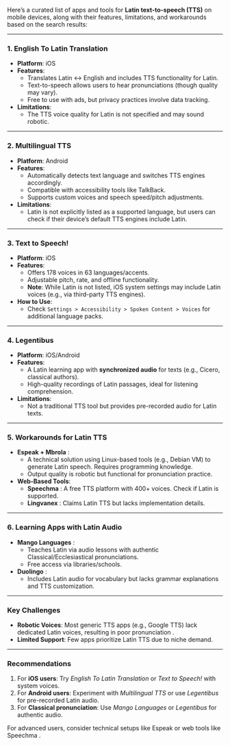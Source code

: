 Here’s a curated list of apps and tools for **Latin text-to-speech (TTS)** on mobile devices, along with their features, limitations, and workarounds based on the search results:

---

### **1. English To Latin Translation**   
- **Platform**: iOS  
- **Features**:  
  - Translates Latin ↔ English and includes TTS functionality for Latin.  
  - Text-to-speech allows users to hear pronunciations (though quality may vary).  
  - Free to use with ads, but privacy practices involve data tracking.  
- **Limitations**:  
  - The TTS voice quality for Latin is not specified and may sound robotic.  

---

### **2. Multilingual TTS**   
- **Platform**: Android  
- **Features**:  
  - Automatically detects text language and switches TTS engines accordingly.  
  - Compatible with accessibility tools like TalkBack.  
  - Supports custom voices and speech speed/pitch adjustments.  
- **Limitations**:  
  - Latin is not explicitly listed as a supported language, but users can check if their device’s default TTS engines include Latin.  

---

### **3. Text to Speech!**   
- **Platform**: iOS  
- **Features**:  
  - Offers 178 voices in 63 languages/accents.  
  - Adjustable pitch, rate, and offline functionality.  
  - **Note**: While Latin is not listed, iOS system settings may include Latin voices (e.g., via third-party TTS engines).  
- **How to Use**:  
  - Check `Settings > Accessibility > Spoken Content > Voices` for additional language packs.  

---

### **4. Legentibus**   
- **Platform**: iOS/Android  
- **Features**:  
  - A Latin learning app with **synchronized audio** for texts (e.g., Cicero, classical authors).  
  - High-quality recordings of Latin passages, ideal for listening comprehension.  
- **Limitations**:  
  - Not a traditional TTS tool but provides pre-recorded audio for Latin texts.  

---

### **5. Workarounds for Latin TTS**  
- **Espeak + Mbrola** :  
  - A technical solution using Linux-based tools (e.g., Debian VM) to generate Latin speech. Requires programming knowledge.  
  - Output quality is robotic but functional for pronunciation practice.  
- **Web-Based Tools**:  
  - **Speechma** : A free TTS platform with 400+ voices. Check if Latin is supported.  
  - **Lingvanex** : Claims Latin TTS but lacks implementation details.  

---

### **6. Learning Apps with Latin Audio**  
- **Mango Languages** :  
  - Teaches Latin via audio lessons with authentic Classical/Ecclesiastical pronunciations.  
  - Free access via libraries/schools.  
- **Duolingo** :  
  - Includes Latin audio for vocabulary but lacks grammar explanations and TTS customization.  

---

### **Key Challenges**  
- **Robotic Voices**: Most generic TTS apps (e.g., Google TTS) lack dedicated Latin voices, resulting in poor pronunciation .  
- **Limited Support**: Few apps prioritize Latin TTS due to niche demand.  

---

### **Recommendations**  
1. For **iOS users**: Try *English To Latin Translation* or *Text to Speech!* with system voices.  
2. For **Android users**: Experiment with *Multilingual TTS* or use *Legentibus* for pre-recorded Latin audio.  
3. For **Classical pronunciation**: Use *Mango Languages* or *Legentibus* for authentic audio.  

For advanced users, consider technical setups like Espeak  or web tools like Speechma .
